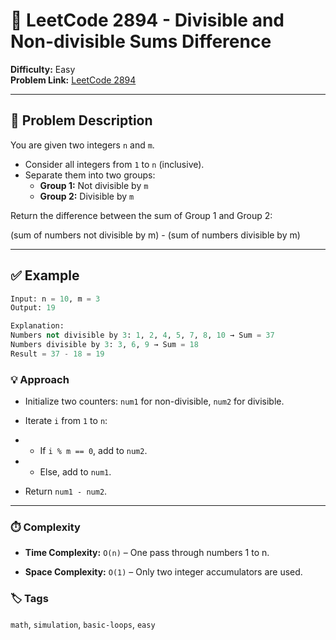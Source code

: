 # 🔢 LeetCode 2894 - Divisible and Non-divisible Sums Difference

**Difficulty:** Easy  
**Problem Link:** [LeetCode 2894](https://leetcode.com/problems/divisible-and-non-divisible-sums-difference)

---

## 📘 Problem Description

You are given two integers `n` and `m`.  
- Consider all integers from `1` to `n` (inclusive).
- Separate them into two groups:
  - **Group 1:** Not divisible by `m`
  - **Group 2:** Divisible by `m`

Return the difference between the sum of Group 1 and Group 2:

(sum of numbers not divisible by m) - (sum of numbers divisible by m)

---

## ✅ Example

```python
Input: n = 10, m = 3  
Output: 19

Explanation:
Numbers not divisible by 3: 1, 2, 4, 5, 7, 8, 10 → Sum = 37  
Numbers divisible by 3: 3, 6, 9 → Sum = 18  
Result = 37 - 18 = 19
```

### 💡 Approach
- Initialize two counters: `num1` for non-divisible, `num2` for divisible.

- Iterate `i` from `1` to `n`:

- - If `i % m == 0`, add to `num2`.

- - Else, add to `num1`.

- Return `num1 - num2`.

---

### ⏱️ Complexity
- **Time Complexity:** `O(n)` – One pass through numbers 1 to n.

- **Space Complexity:** `O(1)` – Only two integer accumulators are used.

### 🏷️ Tags
`math`, `simulation`, `basic-loops`, `easy`